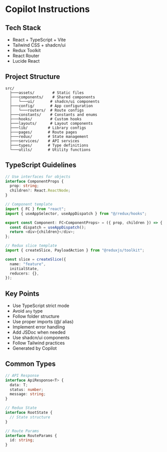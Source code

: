 # Copilot Instructions

## Tech Stack

- React + TypeScript + Vite
- Tailwind CSS + shadcn/ui
- Redux Toolkit
- React Router
- Lucide React

## Project Structure

```
src/
  ├───assets/        # Static files
  ├───components/    # Shared components
  │   └───ui/       # shadcn/ui components
  ├───config/       # App configuration
  │   └───routers/  # Route configs
  ├───constants/    # Constants and enums
  ├───hooks/        # Custom hooks
  ├───layouts/      # Layout components
  ├───lib/         # Library configs
  ├───pages/       # Route pages
  ├───redux/       # State management
  ├───services/    # API services
  ├───types/       # Type definitions
  └───utils/       # Utility functions
```

## TypeScript Guidelines

```typescript
// Use interfaces for objects
interface ComponentProps {
  prop: string;
  children?: React.ReactNode;
}

// Component template
import { FC } from "react";
import { useAppSelector, useAppDispatch } from "@/redux/hooks";

export const Component: FC<ComponentProps> = ({ prop, children }) => {
  const dispatch = useAppDispatch();
  return <div>{children}</div>;
};

// Redux slice template
import { createSlice, PayloadAction } from "@reduxjs/toolkit";

const slice = createSlice({
  name: "feature",
  initialState,
  reducers: {},
});
```

## Key Points

- Use TypeScript strict mode
- Avoid `any` type
- Follow folder structure
- Use proper imports (@/ alias)
- Implement error handling
- Add JSDoc when needed
- Use shadcn/ui components
- Follow Tailwind practices
- Generated by Copilot

## Common Types

```typescript
// API Response
interface ApiResponse<T> {
  data: T;
  status: number;
  message: string;
}

// Redux State
interface RootState {
  // State structure
}

// Route Params
interface RouteParams {
  id: string;
}
```
